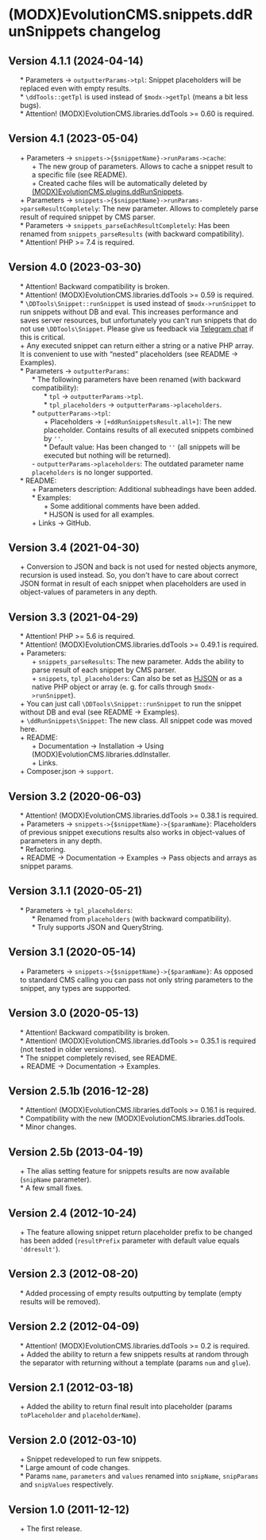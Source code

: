 # (MODX)EvolutionCMS.snippets.ddRunSnippets changelog


## Version 4.1.1 (2024-04-14)

* \* Parameters → `outputterParams->tpl`: Snippet placeholders will be replaced even with empty results.
* \* `\ddTools::getTpl` is used instead of `$modx->getTpl` (means a bit less bugs).
* \* Attention! (MODX)EvolutionCMS.libraries.ddTools >= 0.60 is required.


## Version 4.1 (2023-05-04)

* \+ Parameters → `snippets->{$snippetName}->runParams->cache`:
	* \+ The new group of parameters. Allows to cache a snippet result to a specific file (see README).
	* \+ Created cache files will be automatically deleted by [(MODX)EvolutionCMS.plugins.ddRunSnippets](https://github.com/DivanDesign/EvolutionCMS.plugins.ddRunSnippets).
* \+ Parameters → `snippets->{$snippetName}->runParams->parseResultCompletely`: The new parameter. Allows to completely parse result of required snippet by CMS parser.
* \* Parameters → `snippets_parseEachResultCompletely`: Has been renamed from `snippets_parseResults` (with backward compatibility).
* \* Attention! PHP >= 7.4 is required.


## Version 4.0 (2023-03-30)

* \* Attention! Backward compatibility is broken.
* \* Attention! (MODX)EvolutionCMS.libraries.ddTools >= 0.59 is required.
* \* `\DDTools\Snippet::runSnippet` is used instead of `$modx->runSnippet` to run snippets without DB and eval. This increases performance and saves server resources, but unfortunately you can't run snippets that do not use `\DDTools\Snippet`. Please give us feedback via [Telegram chat](https://t.me/dd_code) if this is critical.
* \+ Any executed snippet can return either a string or a native PHP array. It is convenient to use with “nested” placeholders (see README → Examples).
* \* Parameters → `outputterParams`:
	* \* The following parameters have been renamed (with backward compatibility):
		* \* `tpl` → `outputterParams->tpl`.
		* \* `tpl_placeholders` → `outputterParams->placeholders`.
	* \* `outputterParams->tpl`:
		* \+ Placeholders → `[+ddRunSnippetsResult.all+]`: The new placeholder. Contains results of all executed snippets combined by `''`.
		* \* Default value: Has been changed to `''` (all snippets will be executed but nothing will be returned).
	* \- `outputterParams->placeholders`: The outdated parameter name `placeholders` is no longer supported.
* \* README:
	* \+ Parameters description: Additional subheadings have been added.
	* \* Examples:
		* \+ Some additional comments have been added.
		* \* HJSON is used for all examples.
	* \+ Links → GitHub.


## Version 3.4 (2021-04-30)

* \+ Conversion to JSON and back is not used for nested objects anymore, recursion is used instead. So, you don't have to care about correct JSON format in result of each snippet when placeholders are used in object-values of parameters in any depth.


## Version 3.3 (2021-04-29)

* \* Attention! PHP >= 5.6 is required.
* \* Attention! (MODX)EvolutionCMS.libraries.ddTools >= 0.49.1 is required.
* \+ Parameters:
	* \+ `snippets_parseResults`: The new parameter. Adds the ability to parse result of each snippet by CMS parser.
	* \+ `snippets`, `tpl_placeholders`: Can also be set as [HJSON](https://hjson.github.io/) or as a native PHP object or array (e. g. for calls through `$modx->runSnippet`).
* \+ You can just call `\DDTools\Snippet::runSnippet` to run the snippet without DB and eval (see README → Examples).
* \+ `\ddRunSnippets\Snippet`: The new class. All snippet code was moved here.
* \+ README:
	* \+ Documentation → Installation → Using (MODX)EvolutionCMS.libraries.ddInstaller.
	* \+ Links.
* \+ Composer.json → `support`.


## Version 3.2 (2020-06-03)

* \* Attention! (MODX)EvolutionCMS.libraries.ddTools >= 0.38.1 is required.
* \+ Parameters → `snippets->{$snippetName}->{$paramName}`: Placeholders of previous snippet executions results also works in object-values of parameters in any depth.
* \* Refactoring.
* \+ README → Documentation → Examples → Pass objects and arrays as snippet params.


## Version 3.1.1 (2020-05-21)

* \* Parameters → `tpl_placeholders`:
	* \* Renamed from `placeholders` (with backward compatibility).
	* \* Truly supports JSON and QueryString.


## Version 3.1 (2020-05-14)

* \+ Parameters → `snippets->{$snippetName}->{$paramName}`: As opposed to standard CMS calling you can pass not only string parameters to the snippet, any types are supported.


## Version 3.0 (2020-05-13)

* \* Attention! Backward compatibility is broken.
* \* Attention! (MODX)EvolutionCMS.libraries.ddTools >= 0.35.1 is required (not tested in older versions).
* \* The snippet completely revised, see README.
* \+ README → Documentation → Examples.


## Version 2.5.1b (2016-12-28)

* \* Attention! (MODX)EvolutionCMS.libraries.ddTools >= 0.16.1 is required.
* \* Compatibility with the new (MODX)EvolutionCMS.libraries.ddTools.
* \* Minor changes.


## Version 2.5b (2013-04-19)

* \+ The alias setting feature for snippets results are now available (`snipName` parameter).
* \* A few small fixes.


## Version 2.4 (2012-10-24)

* \+ The feature allowing snippet return placeholder prefix to be changed has been added (`resultPrefix` parameter with default value equals `'ddresult'`).


## Version 2.3 (2012-08-20)

* \* Added processing of empty results outputting by template (empty results will be removed).


## Version 2.2 (2012-04-09)

* \* Attention! (MODX)EvolutionCMS.libraries.ddTools >= 0.2 is required.
* \+ Added the ability to return a few snippets results at random through the separator with returning without a template (params `num` and `glue`).


## Version 2.1 (2012-03-18)

* \+ Added the ability to return final result into placeholder (params `toPlaceholder` and `placeholderName`).


## Version 2.0 (2012-03-10)

* \+ Snippet redeveloped to run few snippets.
* \* Large amount of code changes.
* \* Params `name`, `parameters` and `values` renamed into `snipName`, `snipParams` and `snipValues` respectively.


## Version 1.0 (2011-12-12)

* \+ The first release.


<link rel="stylesheet" type="text/css" href="https://raw.githack.com/DivanDesign/CSS.ddMarkdown/master/style.min.css" />
<style>ul{list-style:none;}</style>